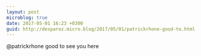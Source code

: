 ```yaml
---
layout: post
microblog: true
date: 2017-05-01 16:23 +0300
guid: http://desparoz.micro.blog/2017/05/01/patrickrhone-good-to.html
---
```

@patrickrhone good to see you here
